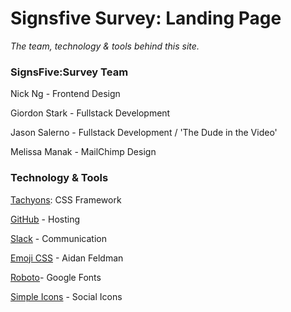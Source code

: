 # Signsfive Survey: Landing Page

_The team, technology & tools behind this site._

### SignsFive:Survey Team
Nick Ng - Frontend Design

Giordon Stark - Fullstack Development

Jason Salerno - Fullstack Development / 'The Dude in the Video'

Melissa Manak - MailChimp Design

### Technology & Tools
[Tachyons](http://tachyons.io/): CSS Framework

[GitHub](https://github.com) - Hosting

[Slack](https://slack.com) - Communication

[Emoji CSS](https://afeld.github.io/emoji-css/) - Aidan Feldman

[Roboto](https://fonts.google.com/specimen/Roboto)- Google Fonts

[Simple Icons](https://simpleicons.org) - Social Icons
